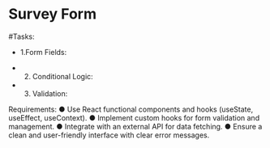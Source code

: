 # Survey Form

#Tasks:

-  1.Form Fields:
            
- 2. Conditional Logic:
            
- 3. Validation:
           

Requirements:
● Use React functional components and hooks (useState, useEffect, useContext).
● Implement custom hooks for form validation and management.
● Integrate with an external API for data fetching.
● Ensure a clean and user-friendly interface with clear error messages.





